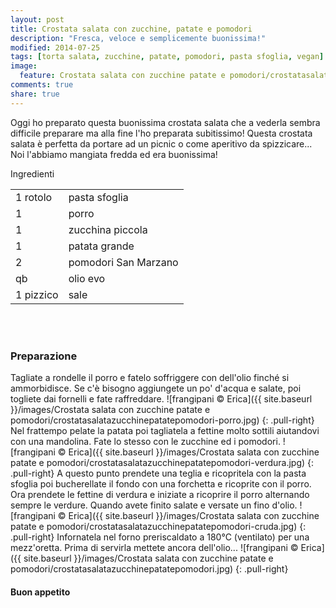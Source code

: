 ```yaml
---
layout: post
title: Crostata salata con zucchine, patate e pomodori
description: "Fresca, veloce e semplicemente buonissima!"
modified: 2014-07-25
tags: [torta salata, zucchine, patate, pomodori, pasta sfoglia, vegan]
image:
  feature: Crostata salata con zucchine patate e pomodori/crostatasalatazucchinepatatepomodori-header.jpg
comments: true
share: true
---
```


Oggi ho preparato questa buonissima crostata salata che a vederla sembra difficile preparare ma alla fine l'ho preparata subitissimo! Questa crostata salata è perfetta da portare ad un picnic o come aperitivo da spizzicare... Noi l'abbiamo mangiata fredda ed era buonissima!


<div class="ingredients">
  <div class="ingredients-title">Ingredienti</div>
  <table>
    <tbody>
      <tr>
        <td>1 rotolo</td>
        <td>pasta sfoglia</td>
      </tr>
      <tr>
        <td>1</td>
        <td>porro</td>
      </tr>
      <tr>
        <td>1</td>
        <td>zucchina piccola</td>
      </tr>
      <tr>
        <td>1</td>
        <td>patata grande</td>
      </tr>
      <tr>
        <td>2</td>
        <td>pomodori San Marzano</td>
      </tr>
      <tr>
        <td>qb</td>
        <td>olio evo</td>
      </tr>
      <tr>
        <td>1 pizzico</td>
        <td>sale</td>
      </tr>
    </tbody>
  </table>
  <br></br>
</div>


<h3>
  <font color="grey">
    <i class="icon-cogs"></i>
  </font> Preparazione
</h3>

Tagliate a rondelle il porro e fatelo soffriggere con dell'olio finché si ammorbidisce. Se c'è bisogno aggiungete un po' d'acqua e salate, poi togliete dai fornelli e fate raffreddare.
![frangipani © Erica]({{ site.baseurl }}/images/Crostata salata con zucchine patate e pomodori/crostatasalatazucchinepatatepomodori-porro.jpg)
{: .pull-right}
Nel frattempo pelate la patata poi tagliatela a fettine molto sottili aiutandovi con una mandolina. Fate lo stesso con le zucchine ed i pomodori.
![frangipani © Erica]({{ site.baseurl }}/images/Crostata salata con zucchine patate e pomodori/crostatasalatazucchinepatatepomodori-verdura.jpg)
{: .pull-right}
A questo punto prendete una teglia e ricopritela con la pasta sfoglia poi bucherellate il fondo con una forchetta e ricoprite con il porro. Ora prendete le fettine di verdura e iniziate a ricoprire il porro alternando sempre le verdure. Quando avete finito salate e versate un fino d'olio.
![frangipani © Erica]({{ site.baseurl }}/images/Crostata salata con zucchine patate e pomodori/crostatasalatazucchinepatatepomodori-cruda.jpg)
{: .pull-right}
Infornatela nel forno preriscaldato a 180°C (ventilato) per una mezz'oretta. Prima di servirla mettete ancora dell'olio...
![frangipani © Erica]({{ site.baseurl }}/images/Crostata salata con zucchine patate e pomodori/crostatasalatazucchinepatatepomodori.jpg)
{: .pull-right}


<h4>Buon appetito
  <font color="red">
    <i class="icon-smile"></i>
  </font>
</h4>
